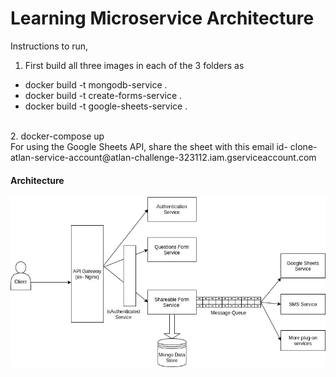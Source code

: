 # Learning Microservice Architecture


Instructions to run,

1. First build all three images in each of the 3 folders as
* docker build -t mongodb-service . <br>
* docker build -t create-forms-service . <br>
* docker build -t google-sheets-service . <br>

<br>
2. docker-compose up
<br>
For using the Google Sheets API, share the sheet with this email id- clone-atlan-service-account@atlan-challenge-323112.iam.gserviceaccount.com


#### Architecture

![Diagram](https://github.com/geegatomar/Microservice-Architecture-App/blob/master/diagram.jpeg)



